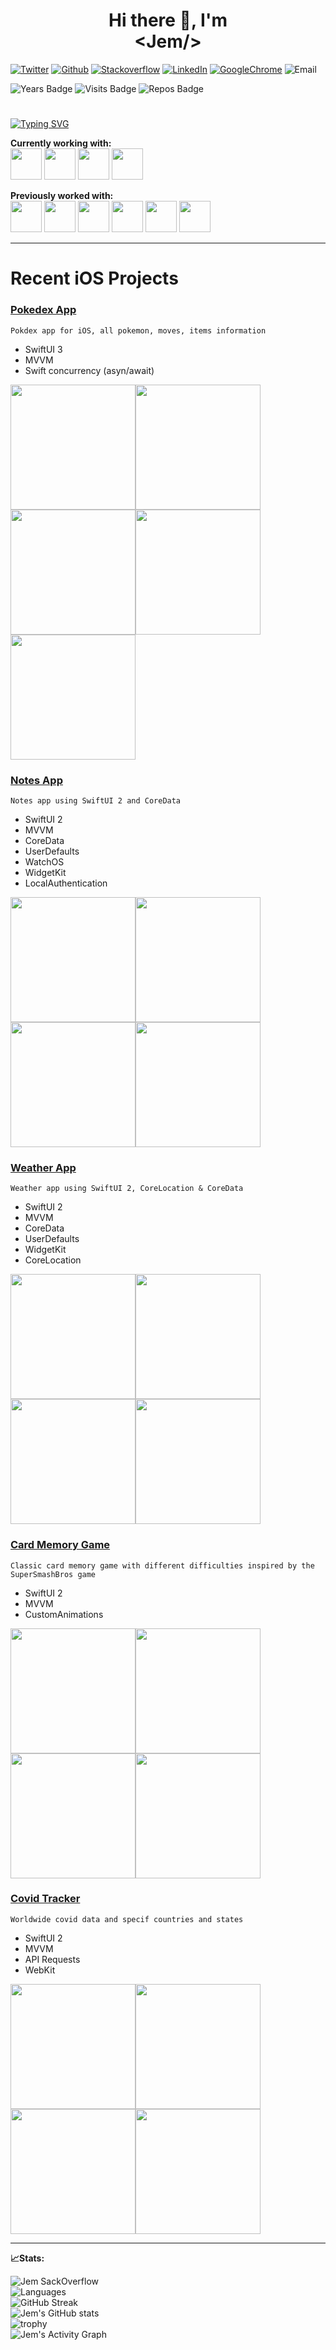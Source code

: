 <h1 align=center>Hi there 👋, I'm <br> &lt;Jem/&gt;</h1>

[![Twitter](https://img.shields.io/badge/twitter-%20-blue?style=social&logo=twitter)](https://twitter.com/official_JemAl)
[![Github](https://img.shields.io/badge/Github-%20-blue?style=social&logo=github)](https://github.com/JemAlvarez)
[![Stackoverflow](https://img.shields.io/badge/Stackoverflow-%20-blue?style=social&logo=stackoverflow)](https://stackoverflow.com/users/13363630/bluestarxd)
[![LinkedIn](https://img.shields.io/badge/LinkedIn-%20-blue?style=social&logo=linkedin)](https://www.linkedin.com/in/jem-alvarez-046962164/)
[![GoogleChrome](https://img.shields.io/badge/website-%20-blue?style=social&logo=googlechrome)](https://www.jemalvarez.com)
![Email](https://img.shields.io/badge/Email-contact%40jemalvarez.com%20-blue)

![Years Badge](https://badges.pufler.dev/years/JemAlvarez)
![Visits Badge](https://badges.pufler.dev/visits/JemAlvarez/JemAlvarez)
![Repos Badge](https://badges.pufler.dev/repos/JemAlvarez)

#

[![Typing SVG](https://readme-typing-svg.herokuapp.com/?lines=Swift+app+developer;Web+developer;Game+developer;Three+years+of+experience)](https://git.io/typing-svg)

**Currently working with:**<br>
<img width="50" src="https://cdn.iconscout.com/icon/free/png-256/swift-13-722653.png" />
<img width="50" src="https://img.icons8.com/color/48/000000/swiftui.png" />
<img width="50" src="https://upload.wikimedia.org/wikipedia/en/0/0c/Xcode_icon.png" />
<img width="50" src="https://freepngimg.com/save/68525-apple-network-icons-ios-computer-iphone-graphics/1140x1140" />

**Previously worked with:**<br>
<img width="50" src="https://image.flaticon.com/icons/png/512/1216/1216733.png" />
<img width="50" src="https://cdn.iconscout.com/icon/free/png-256/css3-9-1175237.png" />
<img width="50" src="https://icon-library.com/images/javascript-icon-png/javascript-icon-png-23.jpg" />
<img width="50" src="https://cdn4.iconfinder.com/data/icons/logos-3/600/React.js_logo-512.png" />
<img width="50" src="https://cdn.iconscout.com/icon/free/png-512/node-js-1174925.png" />
<img width="50" src="https://www.freeiconspng.com/uploads/c-logo-icon-18.png" />

---

# Recent iOS Projects

### [Pokedex App](https://github.com/JemAlvarez/Pokedex_SwiftUI_iOS15)
```
Pokdex app for iOS, all pokemon, moves, items information
```
* SwiftUI 3
* MVVM
* Swift concurrency (asyn/await)

<img width="200" src="./Pokedex/01.png" /><img width="200" src="./Pokedex/02.png" /><img width="200" src="./Pokedex/03.png" /><img width="200" src="./Pokedex/04.png" /><img width="200" src="./Pokedex/05.png" />

### [Notes App](https://github.com/JemAlvarez/NotesApp_SwiftUI_iOS14)
```
Notes app using SwiftUI 2 and CoreData
```
* SwiftUI 2
* MVVM
* CoreData
* UserDefaults
* WatchOS
* WidgetKit
* LocalAuthentication

<img width="200" src="./Notes/01.PNG" /><img width="200" src="./Notes/02.PNG" /><img width="200" src="./Notes/03.PNG" /><img width="200" src="./Notes/04.PNG" />

### [Weather App](https://github.com/JemAlvarez/WeatherApp_SwiftUI_iOS14)
```
Weather app using SwiftUI 2, CoreLocation & CoreData
```
* SwiftUI 2
* MVVM
* CoreData
* UserDefaults
* WidgetKit
* CoreLocation

<img width="200" src="./Weather/01.PNG" /><img width="200" src="./Weather/02.PNG" /><img width="200" src="./Weather/03.PNG" /><img width="200" src="./Weather/04.PNG" />

### [Card Memory Game](https://github.com/JemAlvarez/MemoryCardGame_SwiftUI_iOS14)
```
Classic card memory game with different difficulties inspired by the SuperSmashBros game
```
* SwiftUI 2
* MVVM
* CustomAnimations

<img width="200" src="./MemoryGame/01.PNG" /><img width="200" src="./MemoryGame/02.PNG" /><img width="200" src="./MemoryGame/03.PNG" /><img width="200" src="./MemoryGame/04.PNG" />

### [Covid Tracker](https://github.com/JemAlvarez/COVID_Tracker_SwiftUI_iOS14)
```
Worldwide covid data and specif countries and states
```
* SwiftUI 2
* MVVM
* API Requests
* WebKit

<img width="200" src="./Covid/01.PNG" /><img width="200" src="./Covid/02.PNG" /><img width="200" src="./Covid/03.PNG" /><img width="200" src="./Covid/04.PNG" />

---

**📈Stats:**

![Jem SackOverflow](https://github-readme-stackoverflow.vercel.app/?userID=13363630&theme=dark&layout=compact)<br>
![Languages](https://github-readme-stats.vercel.app/api/top-langs?username=jemalvarez&show_icons=true&layout=compact&theme=prussian)<br>
![GitHub Streak](https://github-readme-streak-stats.herokuapp.com/?user=JemAlvarez&theme=prussian)<br>
![Jem's GitHub stats](https://github-readme-stats.vercel.app/api?username=JemAlvarez&show_icons=true&theme=prussian)<br>
![trophy](https://github-profile-trophy.vercel.app/?username=JemAlvarez&theme=nord)<br>
![Jem's Activity Graph](https://activity-graph.herokuapp.com/graph?username=jemalvarez&theme=react-dark)
